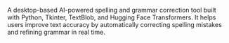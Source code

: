 A desktop-based AI-powered spelling and grammar correction tool built with Python, Tkinter, TextBlob, and Hugging Face Transformers.
It helps users improve text accuracy by automatically correcting spelling mistakes and refining grammar in real time.
